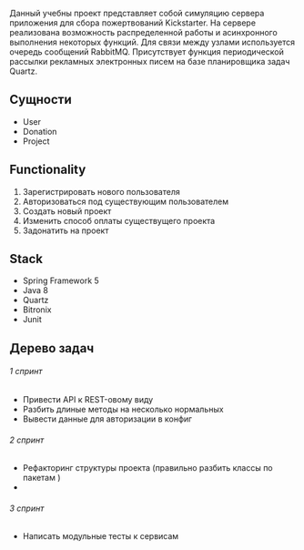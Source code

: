 Данный учебны проект представляет собой симуляцию сервера приложения для сбора пожертвований Kickstarter. На сервере реализована возможность распределенной работы и
асинхронного выполнения некоторых функций. Для связи между узлами используется очередь сообщений RabbitMQ. Присутствует функция периодической рассылки рекламных 
электронных писем на базе планировщика задач Quartz.

## Cущности
- User
- Donation
- Project

## Functionality
1. Зарегистрировать нового пользователя
2. Авторизоваться под существующим пользователем
3. Создать новый проект
4. Изменить способ оплаты существущего проекта
5. Задонатить на проект

## Stack
- Spring Framework 5
- Java 8
- Quartz
- Bitronix
- Junit

## Дерево задач
###### 1 спринт

- Привести API к REST-овому виду
- Разбить длиные методы на несколько нормальных
- Вывести данные для авторизации в конфиг

###### 2 спринт

- Рефакторинг структуры проекта (правильно разбить классы по пакетам )
- 

###### 3 спринт

- Написать модульные тесты к сервисам


